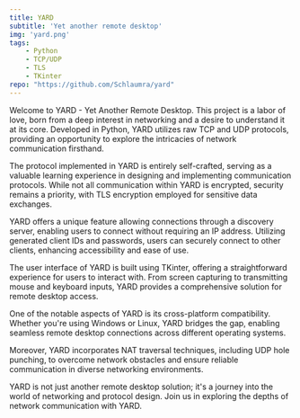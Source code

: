 ```yaml
---
title: YARD
subtitle: 'Yet another remote desktop'
img: 'yard.png'
tags:
    - Python
    - TCP/UDP
    - TLS
    - TKinter
repo: "https://github.com/Schlaumra/yard"
---
```


Welcome to YARD - Yet Another Remote Desktop. This project is a labor of love, born from a deep interest in networking and a desire to understand it at its core. Developed in Python, YARD utilizes raw TCP and UDP protocols, providing an opportunity to explore the intricacies of network communication firsthand.

The protocol implemented in YARD is entirely self-crafted, serving as a valuable learning experience in designing and implementing communication protocols. While not all communication within YARD is encrypted, security remains a priority, with TLS encryption employed for sensitive data exchanges.

YARD offers a unique feature allowing connections through a discovery server, enabling users to connect without requiring an IP address. Utilizing generated client IDs and passwords, users can securely connect to other clients, enhancing accessibility and ease of use.

The user interface of YARD is built using TKinter, offering a straightforward experience for users to interact with. From screen capturing to transmitting mouse and keyboard inputs, YARD provides a comprehensive solution for remote desktop access.

One of the notable aspects of YARD is its cross-platform compatibility. Whether you're using Windows or Linux, YARD bridges the gap, enabling seamless remote desktop connections across different operating systems.

Moreover, YARD incorporates NAT traversal techniques, including UDP hole punching, to overcome network obstacles and ensure reliable communication in diverse networking environments.

YARD is not just another remote desktop solution; it's a journey into the world of networking and protocol design. Join us in exploring the depths of network communication with YARD.